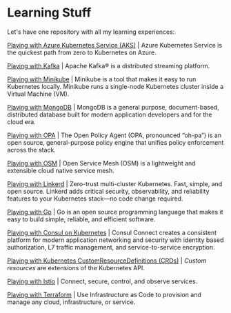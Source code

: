 # Learning Stuff
Let's have one repository with all my learning experiences:

[Playing with Azure Kubernetes Service (AKS)](playing-with-AKS.md) | Azure Kubernetes Service is the quickest path from zero to Kubernetes on Azure.

[Playing with Kafka](playing-with-Kafka.md) | Apache Kafka® is a distributed streaming platform.

[Playing with Minikube](playing-with-Minikube.md) | Minikube is a tool that makes it easy to run Kubernetes locally. Minikube runs a single-node Kubernetes cluster inside a Virtual Machine (VM).

[Playing with MongoDB](playing-with-MongoDB.md) | MongoDB is a general purpose, document-based, distributed database built for modern application developers and for the cloud era.

[Playing with OPA](playing-with-OPA.md) | The Open Policy Agent (OPA, pronounced “oh-pa”) is an open source, general-purpose policy engine that unifies policy enforcement across the stack.

[Playing with OSM](playing-with-OSM/playing-with-OSM.md) | Open Service Mesh (OSM) is a lightweight and extensible cloud native service mesh.

[Playing with Linkerd](playing-with-OSM/playing-with-Linkerd.md) | Zero-trust multi-cluster Kubernetes. Fast, simple, and open source. Linkerd adds critical security, observability, and reliability features to your Kubernetes stack—no code change required.

[Playing with Go](playing-with-Go.md) | Go is an open source programming language that makes it easy to build simple, reliable, and efficient software.

[Playing with Consul on Kubernetes](playing-with-Consul-on-Kubernetes/playing-with-Consul-on-Kubernetes.md) | Consul Connect creates a consistent platform for modern application networking and security with identity based authorization, L7 traffic management, and service-to-service encryption.

[Playing with Kubernetes CustomResourceDefinitions (CRDs)](playing-with-Kubernetes-CRD/playing-with-Kubernetes-CRD.md) | _Custom resources_ are extensions of the Kubernetes API.

[Playing with Istio](playing-with-Istio/playing-with-Istio.md) | Connect, secure, control, and observe services.

[Playing with Terraform](playing-with-Terraform/README.md) | Use Infrastructure as Code to provision and manage any cloud, infrastructure, or service.
